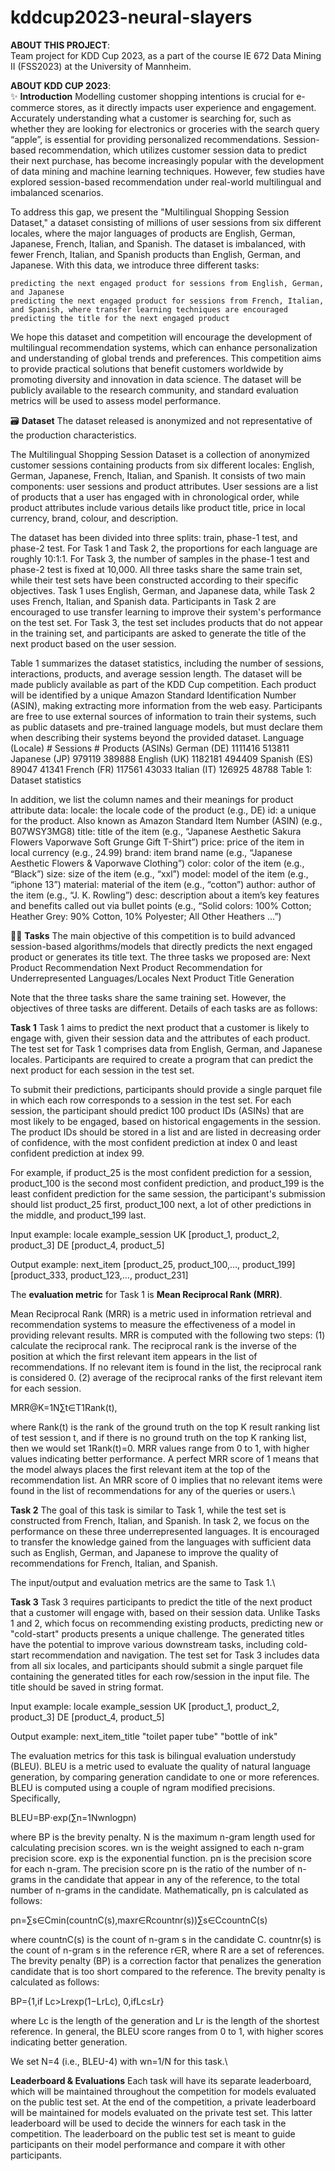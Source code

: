 # kddcup2023-neural-slayers

**ABOUT THIS PROJECT**:\
Team project for KDD Cup 2023, as a part of the course IE 672 Data Mining II (FSS2023) at the University of Mannheim.

**ABOUT KDD CUP 2023**:\
✨ **Introduction**
Modelling customer shopping intentions is crucial for e-commerce stores, as it directly impacts user experience and engagement. Accurately understanding what a customer is searching for, such as whether they are looking for electronics or groceries with the search query “apple”, is essential for providing personalized recommendations. Session-based recommendation, which utilizes customer session data to predict their next purchase, has become increasingly popular with the development of data mining and machine learning techniques. However, few studies have explored session-based recommendation under real-world multilingual and imbalanced scenarios.

To address this gap, we present the "Multilingual Shopping Session Dataset," a dataset consisting of millions of user sessions from six different locales, where the major languages of products are English, German, Japanese, French, Italian, and Spanish. The dataset is imbalanced, with fewer French, Italian, and Spanish products than English, German, and Japanese. With this data, we introduce three different tasks:

    predicting the next engaged product for sessions from English, German, and Japanese
    predicting the next engaged product for sessions from French, Italian, and Spanish, where transfer learning techniques are encouraged
    predicting the title for the next engaged product

We hope this dataset and competition will encourage the development of multilingual recommendation systems, which can enhance personalization and understanding of global trends and preferences. This competition aims to provide practical solutions that benefit customers worldwide by promoting diversity and innovation in data science. The dataset will be publicly available to the research community, and standard evaluation metrics will be used to assess model performance.

🗃️ **Dataset**
The dataset released is anonymized and not representative of the production characteristics.

The Multilingual Shopping Session Dataset is a collection of anonymized customer sessions containing products from six different locales: English, German, Japanese, French, Italian, and Spanish. It consists of two main components: user sessions and product attributes. User sessions are a list of products that a user has engaged with in chronological order, while product attributes include various details like product title, price in local currency, brand, colour, and description.

The dataset has been divided into three splits: train, phase-1 test, and phase-2 test. For Task 1 and Task 2, the proportions for each language are roughly 10:1:1. For Task 3, the number of samples in the phase-1 test and phase-2 test is fixed at 10,000. All three tasks share the same train set, while their test sets have been constructed according to their specific objectives. Task 1 uses English, German, and Japanese data, while Task 2 uses French, Italian, and Spanish data. Participants in Task 2 are encouraged to use transfer learning to improve their system's performance on the test set. For Task 3, the test set includes products that do not appear in the training set, and participants are asked to generate the title of the next product based on the user session.

Table 1 summarizes the dataset statistics, including the number of sessions, interactions, products, and average session length. The dataset will be made publicly available as part of the KDD Cup competition. Each product will be identified by a unique Amazon Standard Identification Number (ASIN), making extracting more information from the web easy. Participants are free to use external sources of information to train their systems, such as public datasets and pre-trained language models, but must declare them when describing their systems beyond the provided dataset.
Language (Locale) 	# Sessions 	# Products (ASINs)
German (DE) 	1111416 	513811
Japanese (JP) 	979119 	389888
English (UK) 	1182181 	494409
Spanish (ES) 	89047 	41341
French (FR) 	117561 	43033
Italian (IT) 	126925 	48788
Table 1: Dataset statistics

In addition, we list the column names and their meanings for product attribute data:
    locale: the locale code of the product (e.g., DE)
    id: a unique for the product. Also known as Amazon Standard Item Number (ASIN) (e.g., B07WSY3MG8)
    title: title of the item (e.g., “Japanese Aesthetic Sakura Flowers Vaporwave Soft Grunge Gift T-Shirt”)
    price: price of the item in local currency (e.g., 24.99)
    brand: item brand name (e.g., “Japanese Aesthetic Flowers & Vaporwave Clothing”)
    color: color of the item (e.g., “Black”)
    size: size of the item (e.g., “xxl”)
    model: model of the item (e.g., “iphone 13”)
    material: material of the item (e.g., “cotton”)
    author: author of the item (e.g., “J. K. Rowling”)
    desc: description about a item’s key features and benefits called out via bullet points (e.g., “Solid colors: 100% Cotton; Heather Grey: 90% Cotton, 10% Polyester; All Other Heathers …”)

🕵️‍♀️ **Tasks**
The main objective of this competition is to build advanced session-based algorithms/models that directly predicts the next engaged product or generates its title text. The three tasks we proposed are:
    Next Product Recommendation
    Next Product Recommendation for Underrepresented Languages/Locales
    Next Product Title Generation

Note that the three tasks share the same training set. However, the objectives of three tasks are different. Details of each tasks are as follows:

**Task 1**
Task 1 aims to predict the next product that a customer is likely to engage with, given their session data and the attributes of each product. The test set for Task 1 comprises data from English, German, and Japanese locales. Participants are required to create a program that can predict the next product for each session in the test set.

To submit their predictions, participants should provide a single parquet file in which each row corresponds to a session in the test set. For each session, the participant should predict 100 product IDs (ASINs) that are most likely to be engaged, based on historical engagements in the session. The product IDs should be stored in a list and are listed in decreasing order of confidence, with the most confident prediction at index 0 and least confident prediction at index 99.

For example, if product_25 is the most confident prediction for a session, product_100 is the second most confident prediction, and product_199 is the least confident prediction for the same session, the participant's submission should list product_25 first, product_100 next, a lot of other predictions in the middle, and product_199 last.

Input example:
locale 	example_session
UK 	[product_1, product_2, product_3]
DE 	[product_4, product_5]

Output example:
next_item
[product_25, product_100,…, product_199]
[product_333, product_123,…, product_231]

The **evaluation metric** for Task 1 is **Mean Reciprocal Rank (MRR)**.

Mean Reciprocal Rank (MRR) is a metric used in information retrieval and recommendation systems to measure the effectiveness of a model in providing relevant results. MRR is computed with the following two steps: (1) calculate the reciprocal rank. The reciprocal rank is the inverse of the position at which the first relevant item appears in the list of recommendations. If no relevant item is found in the list, the reciprocal rank is considered 0. (2) average of the reciprocal ranks of the first relevant item for each session.

MRR@K=1N∑t∈T1Rank(t),

where Rank(t) is the rank of the ground truth on the top K result ranking list of test session t, and if there is no ground truth on the top K ranking list, then we would set 1Rank(t)=0. MRR values range from 0 to 1, with higher values indicating better performance. A perfect MRR score of 1 means that the model always places the first relevant item at the top of the recommendation list. An MRR score of 0 implies that no relevant items were found in the list of recommendations for any of the queries or users.\

**Task 2**
The goal of this task is similar to Task 1, while the test set is constructed from French, Italian, and Spanish. In task 2, we focus on the performance on these three underrepresented languages. It is encouraged to transfer the knowledge gained from the languages with sufficient data such as English, German, and Japanese to improve the quality of recommendations for French, Italian, and Spanish.

The input/output and evaluation metrics are the same to Task 1.\

**Task 3**
Task 3 requires participants to predict the title of the next product that a customer will engage with, based on their session data. Unlike Tasks 1 and 2, which focus on recommending existing products, predicting new or "cold-start" products presents a unique challenge. The generated titles have the potential to improve various downstream tasks, including cold-start recommendation and navigation. The test set for Task 3 includes data from all six locales, and participants should submit a single parquet file containing the generated titles for each row/session in the input file. The title should be saved in string format.

Input example:
locale 	example_session
UK 	[product_1, product_2, product_3]
DE 	[product_4, product_5]

Output example:
next_item_title
"toilet paper tube"
"bottle of ink"

The evaluation metrics for this task is bilingual evaluation understudy (BLEU). BLEU is a metric used to evaluate the quality of natural language generation, by comparing generation candidate to one or more references. BLEU is computed using a couple of ngram modified precisions. Specifically,

BLEU=BP⋅exp⁡(∑n=1Nwnlog⁡pn)

where BP is the brevity penalty. N is the maximum n-gram length used for calculating precision scores. wn is the weight assigned to each n-gram precision score. exp is the exponential function. pn is the precision score for each n-gram. The precision score pn is the ratio of the number of n-grams in the candidate that appear in any of the reference, to the total number of n-grams in the candidate. Mathematically, pn is calculated as follows:

pn=∑s∈Cmin(countnC(s),maxr∈Rcountnr(s))∑s∈CcountnC(s)

where countnC(s) is the count of n-gram s in the candidate C. countnr(s) is the count of n-gram s in the reference r∈R, where R are a set of references. The brevity penalty (BP) is a correction factor that penalizes the generation candidate that is too short compared to the reference. The brevity penalty is calculated as follows:

BP={1,if Lc>Lrexp⁡(1−LrLc), 0,ifLc≤Lr}

where Lc is the length of the generation and Lr is the length of the shortest reference. In general, the BLEU score ranges from 0 to 1, with higher scores indicating better generation.

We set N=4 (i.e., BLEU-4) with wn=1/N for this task.\

**Leaderboard & Evaluations**
Each task will have its separate leaderboard, which will be maintained throughout the competition for models evaluated on the public test set. At the end of the competition, a private leaderboard will be maintained for models evaluated on the private test set. This latter leaderboard will be used to decide the winners for each task in the competition. The leaderboard on the public test set is meant to guide participants on their model performance and compare it with other participants.
